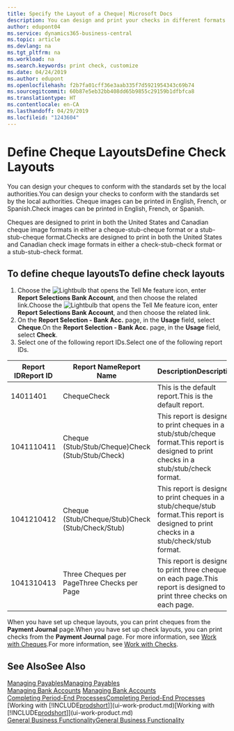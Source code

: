 ```yaml
---
title: Specify the Layout of a Cheque| Microsoft Docs
description: You can design and print your checks in different formats to conform with standards.
author: edupont04
ms.service: dynamics365-business-central
ms.topic: article
ms.devlang: na
ms.tgt_pltfrm: na
ms.workload: na
ms.search.keywords: print check, customize
ms.date: 04/24/2019
ms.author: edupont
ms.openlocfilehash: f2b7fa01cff36e3aab335f7d5921954343c69b74
ms.sourcegitcommit: 60b87e5eb32bb408dd65b9855c29159b1dfbfca8
ms.translationtype: HT
ms.contentlocale: en-CA
ms.lasthandoff: 04/29/2019
ms.locfileid: "1243604"
---
```

# <a name="define-check-layouts"></a><span data-ttu-id="46300-103">Define Cheque Layouts</span><span class="sxs-lookup"><span data-stu-id="46300-103">Define Check Layouts</span></span>
<span data-ttu-id="46300-104">You can design your cheques to conform with the standards set by the local authorities.</span><span class="sxs-lookup"><span data-stu-id="46300-104">You can design your checks to conform with the standards set by the local authorities.</span></span> <span data-ttu-id="46300-105">Cheque images can be printed in English, French, or Spanish.</span><span class="sxs-lookup"><span data-stu-id="46300-105">Check images can be printed in English, French, or Spanish.</span></span>

<span data-ttu-id="46300-106">Cheques are designed to print in both the United States and Canadian cheque image formats in either a cheque-stub-cheque format or a stub-stub-cheque format.</span><span class="sxs-lookup"><span data-stu-id="46300-106">Checks are designed to print in both the United States and Canadian check image formats in either a check-stub-check format or a stub-stub-check format.</span></span>

## <a name="to-define-check-layouts"></a><span data-ttu-id="46300-107">To define cheque layouts</span><span class="sxs-lookup"><span data-stu-id="46300-107">To define check layouts</span></span>
1. <span data-ttu-id="46300-108">Choose the ![Lightbulb that opens the Tell Me feature](media/ui-search/search_small.png "Tell me what you want to do") icon, enter **Report Selections Bank Account**, and then choose the related link.</span><span class="sxs-lookup"><span data-stu-id="46300-108">Choose the ![Lightbulb that opens the Tell Me feature](media/ui-search/search_small.png "Tell me what you want to do") icon, enter **Report Selections Bank Account**, and then choose the related link.</span></span>
2. <span data-ttu-id="46300-109">On the **Report Selection - Bank Acc.** page, in the **Usage** field, select **Cheque**.</span><span class="sxs-lookup"><span data-stu-id="46300-109">On the **Report Selection - Bank Acc.** page, in the **Usage** field, select **Check**.</span></span>
3. <span data-ttu-id="46300-110">Select one of the following report IDs.</span><span class="sxs-lookup"><span data-stu-id="46300-110">Select one of the following report IDs.</span></span>

  | <span data-ttu-id="46300-111">Report ID</span><span class="sxs-lookup"><span data-stu-id="46300-111">Report ID</span></span> | <span data-ttu-id="46300-112">Report Name</span><span class="sxs-lookup"><span data-stu-id="46300-112">Report Name</span></span> | <span data-ttu-id="46300-113">Description</span><span class="sxs-lookup"><span data-stu-id="46300-113">Description</span></span> |
  | --- | --- | --- |
  | <span data-ttu-id="46300-114">1401</span><span class="sxs-lookup"><span data-stu-id="46300-114">1401</span></span> |<span data-ttu-id="46300-115">Cheque</span><span class="sxs-lookup"><span data-stu-id="46300-115">Check</span></span> |<span data-ttu-id="46300-116">This is the default report.</span><span class="sxs-lookup"><span data-stu-id="46300-116">This is the default report.</span></span> |
  | <span data-ttu-id="46300-117">10411</span><span class="sxs-lookup"><span data-stu-id="46300-117">10411</span></span> |<span data-ttu-id="46300-118">Cheque (Stub/Stub/Cheque)</span><span class="sxs-lookup"><span data-stu-id="46300-118">Check (Stub/Stub/Check)</span></span> |<span data-ttu-id="46300-119">This report is designed to print cheques in a stub/stub/cheque format.</span><span class="sxs-lookup"><span data-stu-id="46300-119">This report is designed to print checks in a stub/stub/check format.</span></span> |
  | <span data-ttu-id="46300-120">10412</span><span class="sxs-lookup"><span data-stu-id="46300-120">10412</span></span> |<span data-ttu-id="46300-121">Cheque (Stub/Cheque/Stub)</span><span class="sxs-lookup"><span data-stu-id="46300-121">Check (Stub/Check/Stub)</span></span> |<span data-ttu-id="46300-122">This report is designed to print cheques in a stub/cheque/stub format.</span><span class="sxs-lookup"><span data-stu-id="46300-122">This report is designed to print checks in a stub/check/stub format.</span></span> |
  | <span data-ttu-id="46300-123">10413</span><span class="sxs-lookup"><span data-stu-id="46300-123">10413</span></span> |<span data-ttu-id="46300-124">Three Cheques per Page</span><span class="sxs-lookup"><span data-stu-id="46300-124">Three Checks per Page</span></span> |<span data-ttu-id="46300-125">This report is designed to print three cheques on each page.</span><span class="sxs-lookup"><span data-stu-id="46300-125">This report is designed to print three checks on each page.</span></span> |

<span data-ttu-id="46300-126">When you have set up cheque layouts, you can print cheques from the **Payment Journal** page.</span><span class="sxs-lookup"><span data-stu-id="46300-126">When you have set up check layouts, you can print checks from the **Payment Journal** page.</span></span> <span data-ttu-id="46300-127">For more information, see [Work with Cheques](payables-how-work-checks.md).</span><span class="sxs-lookup"><span data-stu-id="46300-127">For more information, see [Work with Checks](payables-how-work-checks.md).</span></span>

## <a name="see-also"></a><span data-ttu-id="46300-128">See Also</span><span class="sxs-lookup"><span data-stu-id="46300-128">See Also</span></span>
[<span data-ttu-id="46300-129">Managing Payables</span><span class="sxs-lookup"><span data-stu-id="46300-129">Managing Payables</span></span>](payables-manage-payables.md)  
<span data-ttu-id="46300-130">[Managing Bank Accounts](bank-manage-bank-accounts.md) </span><span class="sxs-lookup"><span data-stu-id="46300-130">[Managing Bank Accounts](bank-manage-bank-accounts.md) </span></span>  
[<span data-ttu-id="46300-131">Completing Period-End Processes</span><span class="sxs-lookup"><span data-stu-id="46300-131">Completing Period-End Processes</span></span>](year-how-complete-period-end-processes.md)  
<span data-ttu-id="46300-132">[Working with [!INCLUDE[prodshort](includes/prodshort.md)]](ui-work-product.md)</span><span class="sxs-lookup"><span data-stu-id="46300-132">[Working with [!INCLUDE[prodshort](includes/prodshort.md)]](ui-work-product.md)</span></span>  
[<span data-ttu-id="46300-133">General Business Functionality</span><span class="sxs-lookup"><span data-stu-id="46300-133">General Business Functionality</span></span>](ui-across-business-areas.md)
